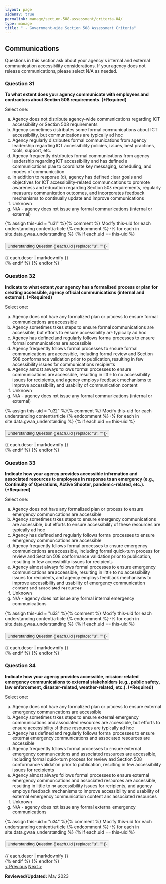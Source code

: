 ```yaml
---
layout: page
sidenav: true
permalink: manage/section-508-assessment/criteria-04/
type: manage
title: " - Government-wide Section 508 Assessment Criteria"
---
```


<H2 id="communications">Communications</H2>
<p>Questions in this section ask about your agency's internal and external communication accessibility considerations. If your agency does not release communications, please select N/A as needed.  </p>

<!-- Expand/Collapse All "Understanding" Content -->
<!-- 
<div class="margin-y-3 margin-x-1">
    <button id="expand-all" class="usa-button">Expand All</button>
    <button id="collapse-all" class="usa-button">Collapse All</button>
</div>
-->

<div class="usa-card-group">
<!-- begin insert criteria -->

<!-- Q:031-->
<div class="usa-card tablet:grid-col-12">
    <div class="usa-card__container border-top">
        <div class="usa-card__header">
            <h3 class="usa-card__heading"> Question 31 </h3>
        </div>
        <div class="usa-card__body">
            <p><strong> To what extent does your agency communicate with employees and contractors about Section 508
                    requirements. (*Required) </strong></p>
            <p> Select one: </p>
            <p>
            <ol type="a">
                <li>Agency does not distribute agency-wide communications regarding ICT accessibility or Section 508
                    requirements</li>
                <li>Agency sometimes distributes some formal communications about ICT accessibility, but communications
                    are typically ad hoc</li>
                <li>Agency regularly distributes formal communications from agency leadership regarding ICT
                    accessibility policies, issues, best practices, tools, support, etc.</li>
                <li>Agency frequently distributes formal communications from agency leadership regarding ICT
                    accessibility and has defined a communications plan to coordinate key messaging, scheduling, and
                    modes of communication</li>
                <li>In addition to response (d), agency has defined clear goals and objectives for ICT
                    accessibility-related communications to promote awareness and education regarding Section 508
                    requirements, regularly measures communication outcomes, and incorporates feedback mechanisms to
                    continually update and improve communications</li>
                <li>Unknown</li>
                <li>N/A - agency does not issue any formal communications (internal or external)</li>
            </ol>
            </p>
        </div>
        {% assign this-uid = "u31" %}{% comment %} Modify this-uid for each understanding content/article {% endcomment %}
        {% for each in site.data.gwaa_understanding %}
            {% if each.uid == this-uid %}
            <!-- Understanding -->
            <div class="border-top-05 border-primary margin-top-1">
                <div class="usa-accordion">
                    <h4 class="usa-accordion__heading">
                        <button
                        type="button"
                        class="usa-accordion__button understand_button padding-left-3"
                        aria-expanded="false"
                        aria-controls="{{ each.uid }}"
                        >
                        Understanding Question {{ each.uid | replace: "u", "" }}
                        </button>
                    </h4>
                    <div id="{{ each.uid }}" class="usa-accordion__content understand_content usa-prose padding-x-3 padding-y-0 bg-primary-lighter text-primary-darker border-top-05 border-primary">
                        <div class="margin-x-auto margin-y-0">
                            {{ each.descr | markdownify }}
                        </div>
                    </div>
                </div>
            </div>
            {% endif %}
        {% endfor %}
    </div>
</div>
<!-- Q:032-->
<div class="usa-card tablet:grid-col-12">
    <div class="usa-card__container border-top">
        <div class="usa-card__header">
            <h3 class="usa-card__heading"> Question 32 </h3>
        </div>
        <div class="usa-card__body">
            <p><strong> Indicate to what extent your agency has a formalized process or plan for creating accessible,
                    agency official communications (internal and external). (*Required) </strong></p>
            <p> Select one: </p>
            <p>
            <ol type="a">
                <li>Agency does not have any formalized plan or process to ensure formal communications are accessible
                </li>
                <li>Agency sometimes takes steps to ensure formal communications are accessible, but efforts to ensure
                    accessibility are typically ad hoc</li>
                <li>Agency has defined and regularly follows formal processes to ensure formal communications are
                    accessible</li>
                <li>Agency frequently follows formal processes to ensure formal communications are accessible, including
                    formal review and Section 508 conformance validation prior to publication, resulting in few
                    accessibility issues for communications recipients</li>
                <li>Agency almost always follows formal processes to ensure communications are accessible, resulting in
                    little to no accessibility issues for recipients, and agency employs feedback mechanisms to improve
                    accessibility and usability of communication content</li>
                <li>Unknown</li>
                <li>N/A - agency does not issue any formal communications (internal or external)</li>
            </ol>
            </p>
        </div>
        {% assign this-uid = "u32" %}{% comment %} Modify this-uid for each understanding content/article {% endcomment %}
        {% for each in site.data.gwaa_understanding %}
            {% if each.uid == this-uid %}
            <!-- Understanding -->
            <div class="border-top-05 border-primary margin-top-1">
                <div class="usa-accordion">
                    <h4 class="usa-accordion__heading">
                        <button
                        type="button"
                        class="usa-accordion__button understand_button padding-left-3"
                        aria-expanded="false"
                        aria-controls="{{ each.uid }}"
                        >
                        Understanding Question {{ each.uid | replace: "u", "" }}
                        </button>
                    </h4>
                    <div id="{{ each.uid }}" class="usa-accordion__content understand_content usa-prose padding-x-3 padding-y-0 bg-primary-lighter text-primary-darker border-top-05 border-primary">
                        <div class="margin-x-auto margin-y-0">
                            {{ each.descr | markdownify }}
                        </div>
                    </div>
                </div>
            </div>
            {% endif %}
        {% endfor %}
    </div>
</div>
<!-- Q:033-->
<div class="usa-card tablet:grid-col-12">
    <div class="usa-card__container border-top">
        <div class="usa-card__header">
            <h3 class="usa-card__heading"> Question 33 </h3>
        </div>
        <div class="usa-card__body">
            <p><strong> Indicate how your agency provides accessible information and associated resources to employees
                    in response to an emergency (e.g., Continuity of Operations, Active Shooter, pandemic-related,
                    etc.). (*Required) </strong></p>
            <p> Select one: </p>
            <p>
            <ol type="a">
                <li>Agency does not have any formalized plan or process to ensure emergency communications are
                    accessible</li>
                <li>Agency sometimes takes steps to ensure emergency communications are accessible, but efforts to
                    ensure accessibility of these resources are typically ad hoc</li>
                <li>Agency has defined and regularly follows formal processes to ensure emergency communications are
                    accessible</li>
                <li>Agency frequently follows formal processes to ensure emergency communications are accessible,
                    including formal quick-turn process for review and Section 508 conformance validation prior to
                    publication, resulting in few accessibility issues for recipients</li>
                <li>Agency almost always follows formal processes to ensure emergency communications are accessible,
                    resulting in little to no accessibility issues for recipients, and agency employs feedback
                    mechanisms to improve accessibility and usability of emergency communication content and associated
                    resources</li>
                <li>Unknown</li>
                <li>N/A - agency does not issue any formal internal emergency communications</li>
            </ol>
            </p>
        </div>
        {% assign this-uid = "u33" %}{% comment %} Modify this-uid for each understanding content/article {% endcomment %}
        {% for each in site.data.gwaa_understanding %}
            {% if each.uid == this-uid %}
            <!-- Understanding -->
            <div class="border-top-05 border-primary margin-top-1">
                <div class="usa-accordion">
                    <h4 class="usa-accordion__heading">
                        <button
                        type="button"
                        class="usa-accordion__button understand_button padding-left-3"
                        aria-expanded="false"
                        aria-controls="{{ each.uid }}"
                        >
                        Understanding Question {{ each.uid | replace: "u", "" }}
                        </button>
                    </h4>
                    <div id="{{ each.uid }}" class="usa-accordion__content understand_content usa-prose padding-x-3 padding-y-0 bg-primary-lighter text-primary-darker border-top-05 border-primary">
                        <div class="margin-x-auto margin-y-0">
                            {{ each.descr | markdownify }}
                        </div>
                    </div>
                </div>
            </div>
            {% endif %}
        {% endfor %}
    </div>
</div>
<!-- Q:034-->
<div class="usa-card tablet:grid-col-12">
    <div class="usa-card__container border-top">
        <div class="usa-card__header">
            <h3 class="usa-card__heading"> Question 34 </h3>
        </div>
        <div class="usa-card__body">
            <p><strong> Indicate how your agency provides accessible, mission-related emergency communications to
                    external stakeholders (e.g., public safety, law enforcement, disaster-related, weather-related,
                    etc.). (*Required) </strong></p>
            <p> Select one: </p>
            <p>
            <ol type="a">
                <li>Agency does not have any formalized plan or process to ensure external emergency communications are
                    accessible</li>
                <li>Agency sometimes takes steps to ensure external emergency communications and associated resources
                    are accessible, but efforts to ensure accessibility of these resources are typically ad hoc</li>
                <li>Agency has defined and regularly follows formal processes to ensure external emergency
                    communications and associated resources are accessible</li>
                <li>Agency frequently follows formal processes to ensure external emergency communications and
                    associated resources are accessible, including formal quick-turn process for review and Section 508
                    conformance validation prior to publication, resulting in few accessibility issues for recipients
                </li>
                <li>Agency almost always follows formal processes to ensure external emergency communications and
                    associated resources are accessible, resulting in little to no accessibility issues for recipients,
                    and agency employs feedback mechanisms to improve accessibility and usability of external emergency
                    communication content and associated resources</li>
                <li>Unknown</li>
                <li>N/A - agency does not issue any formal external emergency communications</li>
            </ol>
            </p>
        </div>
        {% assign this-uid = "u34" %}{% comment %} Modify this-uid for each understanding content/article {% endcomment %}
        {% for each in site.data.gwaa_understanding %}
            {% if each.uid == this-uid %}
            <!-- Understanding -->
            <div class="border-top-05 border-primary margin-top-1">
                <div class="usa-accordion">
                    <h4 class="usa-accordion__heading">
                        <button
                        type="button"
                        class="usa-accordion__button understand_button padding-left-3"
                        aria-expanded="false"
                        aria-controls="{{ each.uid }}"
                        >
                        Understanding Question {{ each.uid | replace: "u", "" }}
                        </button>
                    </h4>
                    <div id="{{ each.uid }}" class="usa-accordion__content understand_content usa-prose padding-x-3 padding-y-0 bg-primary-lighter text-primary-darker border-top-05 border-primary">
                        <div class="margin-x-auto margin-y-0">
                            {{ each.descr | markdownify }}
                        </div>
                    </div>
                </div>
            </div>
            {% endif %}
        {% endfor %}
    </div>
</div>
<!-- end insert criteria -->
</div>

<div id="prev-next-section">
    <a class="prev-page" title="Go to previous page" href="{{site.baseurl}}/manage/section-508-assessment/criteria-03/"> < Previous</a>
    <a class="prev-page" title="Go to next page" href="{{site.baseurl}}/manage/section-508-assessment/criteria-05/"> Next > </a>
</div>

**Reviewed/Updated:** May 2023

<!-- Expand/Collapse All Understanding Content script -->
<script>
    $("#expand-all").on("click", function (){
        $(".understand_button").attr("aria-expanded", "true");
        $(".understand_content").removeAttr("hidden");
    });
    $("#collapse-all").on("click", function (){
        $(".understand_button").attr("aria-expanded", "false");
        $(".understand_content").attr("hidden","");
    });
</script>

<!-- Unhide hash/anchor from external url -->
<script>
    $(function(){
        var u_hash = window.location.hash;
        $(u_hash).removeAttr("hidden");
    });
</script>